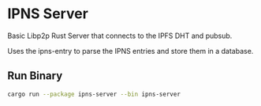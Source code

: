 # IPNS Server

Basic Libp2p Rust Server that connects to the IPFS DHT and pubsub.

Uses the ipns-entry to parse the IPNS entries and store them in a database.

## Run Binary

```bash
cargo run --package ipns-server --bin ipns-server
```
